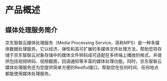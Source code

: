 # 产品概述

## 媒体处理服务简介

京东智联云媒体处理服务（Media Processing Service，简称MPS）是一种多媒体数据处理服务。它以经济、弹性和高可扩展的多媒体文件处理方法，帮助您将存储于京东智联云对象存储中的媒体文件转码成可适配在多终端上播放的格式，并提供包括视频转码、视频截图，回调通知等丰富的媒体处理功能。同时，京东智联云媒体处理服务还为您提供简单方便的Restful接口，帮助您在任何时间、任何地点都能使用媒体处理服务。
